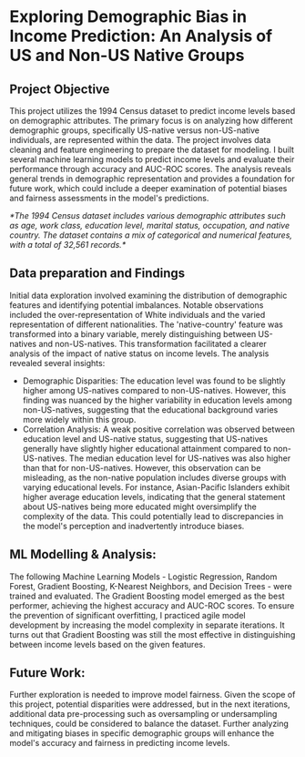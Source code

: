 <h1> Exploring Demographic Bias in Income Prediction: An Analysis of US and Non-US Native Groups </h1>
<h2> Project Objective</h2>
<p> 
  This project utilizes the 1994 Census dataset to predict income levels based on demographic attributes. The primary focus is on analyzing how different demographic groups, specifically US-native versus non-US-native individuals, are represented within the data. The project involves data cleaning and feature engineering to prepare the dataset for modeling. 
  I built several machine learning models to predict income levels and evaluate their performance through accuracy and AUC-ROC scores. 
  The analysis reveals general trends in demographic representation and provides a foundation for future work, which could include a deeper examination of potential biases and fairness assessments in the model's predictions.
  <br> </p>
<em> *The 1994 Census dataset includes various demographic attributes such as age, work class, education level, marital status, occupation, and native country. The dataset contains a mix of categorical and numerical features, with a total of 32,561 records.* </em>

<h2> Data preparation and Findings </h2>
<p> 
Initial data exploration involved examining the distribution of demographic features and identifying potential imbalances. Notable observations included the over-representation of White individuals and the varied representation of different nationalities. The 'native-country' feature was transformed into a binary variable, merely distinguishing between US-natives and non-US-natives. This transformation facilitated a clearer analysis of the impact of native status on income levels.
The analysis revealed several insights: <br>
</p>

<ul>
  <li> Demographic Disparities: The education level was found to be slightly higher among US-natives compared to non-US-natives. However, this finding was nuanced by the higher variability in education levels among non-US-natives, suggesting that the educational background varies more widely within this group.</li>
  <li> Correlation Analysis: A weak positive correlation was observed between education level and US-native status, suggesting that US-natives generally have slightly higher 
    educational attainment compared to non-US-natives. The median education level for US-natives was also higher than that for non-US-natives. 
    However, this observation can be misleading, as the non-native population includes diverse groups with varying educational levels. For instance, 
    Asian-Pacific Islanders exhibit higher average education levels, indicating that the general statement about US-natives being more educated might
    oversimplify the complexity of the data. This could potentially lead to discrepancies in the model's perception and inadvertently introduce biases. 
  </li>
</ul>

<h2> ML Modelling & Analysis: </h2>
<p> 
  The following Machine Learning Models - Logistic Regression, Random Forest, Gradient Boosting, K-Nearest Neighbors, and Decision Trees - were trained and evaluated. 
  The Gradient Boosting model emerged as the best performer, achieving the highest accuracy and AUC-ROC scores. To ensure the prevention of significant overfitting, I 
  practiced agile model development by increasing the model complexity in separate iterations. It turns out that Gradient Boosting was still the most effective in 
  distinguishing between income levels based on the given features.
</p>

<h2> Future Work: </h2>
<p> 
  Further exploration is needed to improve model fairness. Given the scope of this project, potential disparities were addressed, but in the next iterations, 
  additional data pre-processing such as oversampling or undersampling techniques, could be considered to balance the dataset. Further analyzing and mitigating biases in specific demographic groups will enhance the 
  model's accuracy and fairness in predicting income levels.
</p>
